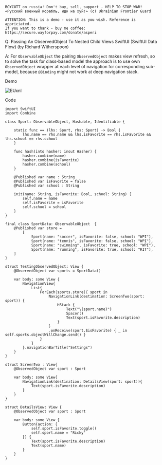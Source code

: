 ```
BOYCOTT on russia! Don't buy, sell, support - HELP TO STOP WAR!
«Русский военный корабль, иди на хуй!» (c) Ukrainian Frontier Guard

ATTENTION: This is a demo - use it as you wish. Reference is appriciated.
If you want to thank - buy me coffee: https://secure.wayforpay.com/donate/asperi
```

Q: Passing An ObservedObject To Nested Child Views SwiftUI (SwiftUI Data Flow) (by Richard Witherspoon)

A: For `ObservableObject` the pairing `ObservedObject` makes view refresh, so to solve 
the task for class-based model the approach is to use own `ObservedObject` wrapper at each level
of navigation for corresponding sub-model, because `@Binding` might not work at deep navigation stack.

Demo

![EUxnl](https://user-images.githubusercontent.com/62171579/164610327-6b2e610a-bbb8-44a3-ac52-5fee23353fe2.gif)

Code

    import SwiftUI
    import Combine
    
    class Sport: ObservableObject, Hashable, Identifiable {
    
        static func == (lhs: Sport, rhs: Sport) -> Bool {
            lhs.name == rhs.name && lhs.isFavorite == rhs.isFavorite && lhs.school == rhs.school
        }
    
        func hash(into hasher: inout Hasher) {
            hasher.combine(name)
            hasher.combine(isFavorite)
            hasher.combine(school)
        }
    
        @Published var name : String
        @Published var isFavorite = false
        @Published var school : String
    
        init(name: String, isFavorite: Bool, school: String) {
            self.name = name
            self.isFavorite = isFavorite
            self.school = school
        }
    }
    
    final class SportData: ObservableObject  {
        @Published var store =
            [
                Sport(name: "soccer", isFavorite: false, school: "WPI"),
                Sport(name: "tennis", isFavorite: false, school: "WPI"),
                Sport(name: "swimming", isFavorite: true, school: "WPI"),
                Sport(name: "running", isFavorite: true, school: "RIT"),
        ]
    }
    
    struct TestingObservedObject: View {
        @ObservedObject var sports = SportData()
    
        var body: some View {
            NavigationView{
                List{
                    ForEach(sports.store){ sport in
                        NavigationLink(destination: ScreenTwo(sport: sport)) {
                            HStack {
                                Text("\(sport.name)")
                                Spacer()
                                Text(sport.isFavorite.description)
                            }
                        }
                        .onReceive(sport.$isFavorite) { _ in self.sports.objectWillChange.send() }
                    }
                }
            }.navigationBarTitle("Settings")
        }
    }
    
    struct ScreenTwo : View{
        @ObservedObject var sport : Sport
    
        var body: some View{
            NavigationLink(destination: DetailsView(sport: sport)){
                Text(sport.isFavorite.description)
            }
        }
    }
    
    struct DetailsView: View {
        @ObservedObject var sport : Sport
    
        var body: some View {
            Button(action: {
                self.sport.isFavorite.toggle()
                self.sport.name = "Ricky"
            }) {
                Text(sport.isFavorite.description)
                Text(sport.name)
            }
        }
    }
    
    
